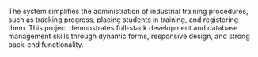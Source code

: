 The system simplifies the administration of industrial training procedures, such as tracking progress, placing students in training, and registering them. This project demonstrates full-stack development and database management skills through dynamic forms, responsive design, and strong back-end functionality.
